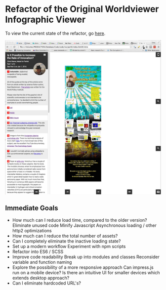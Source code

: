 # Refactor of the Original Worldviewer Infographic Viewer

To view the current state of the refactor, go <a href="http://worldviewer.github.io/refactor/">here</a>.

<p align="center">
  <img src="https://github.com/worldviewer/worldviewer.github.io/blob/master/infographic-desktop.jpg" />
</p>

## Immediate Goals

- How much can I reduce load time, compared to the older version?
  Eliminate unused code
  Minify Javascript
  Asynchronous loading / other http2 optimizations
- How much can I reduce the total number of assets?
- Can I completely eliminate the inactive loading state?
- Set up a modern workflow
  Experiment with npm scripts
- Refactor into ES6 / SCSS
- Improve code readability
  Break up into modules and classes
  Reconsider variable and function naming
- Explore the possibility of a more responsive approach
  Can impress.js run on a mobile device?
  Is there an intuitive UI for smaller devices which extends desktop approach?
- Can I eliminate hardcoded URL's?



